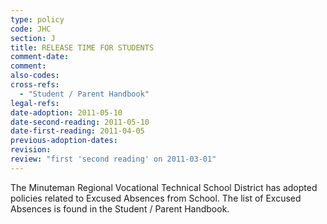 ```yaml
---
type: policy
code: JHC
section: J
title: RELEASE TIME FOR STUDENTS
comment-date:
comment:
also-codes:
cross-refs:
  - "Student / Parent Handbook"
legal-refs:
date-adoption: 2011-05-10
date-second-reading: 2011-05-10
date-first-reading: 2011-04-05
previous-adoption-dates:
revision: 
review: "first 'second reading' on 2011-03-01"
---
```


The Minuteman Regional Vocational Technical School District has adopted policies related to Excused Absences from School.  The list of Excused Absences is found in the Student / Parent Handbook.

